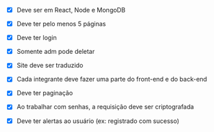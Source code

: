 - [x] Deve ser em React, Node e MongoDB

- [x] Deve ter pelo menos 5 páginas

- [x] Deve ter login

- [x] Somente adm pode deletar

- [x] Site deve ser traduzido

- [x] Cada integrante deve fazer uma parte do front-end e do back-end

- [x] Deve ter paginação

- [x] Ao trabalhar com senhas, a requisição deve ser criptografada

- [x] Deve ter alertas ao usuário (ex: registrado com sucesso)
